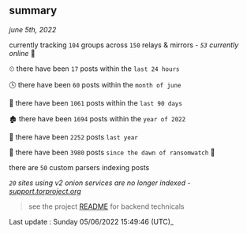 
## summary
_june 5th, 2022_

currently tracking `104` groups across `150` relays & mirrors - _`53` currently online_ 📡

⏲ there have been `17` posts within the `last 24 hours`

🕓 there have been `60` posts within the `month of june`

📅 there have been `1061` posts within the `last 90 days`

🏚 there have been `1694` posts within the `year of 2022`

🚀 there have been `2252` posts `last year`

🦕 there have been `3980` posts `since the dawn of ransomwatch` 🐣

there are `50` custom parsers indexing posts

_`20` sites using v2 onion services are no longer indexed - [support.torproject.org](https://support.torproject.org/onionservices/v2-deprecation/)_

> see the project [README](https://github.com/jmousqueton/ransomwatch#readme) for backend technicals



Last update : Sunday 05/06/2022 15:49:46 (UTC)_

